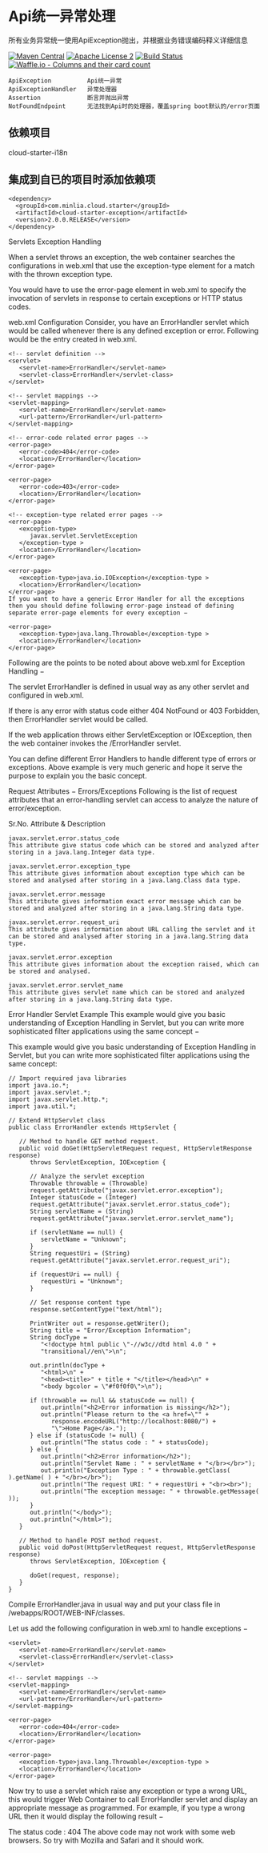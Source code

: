 # Api统一异常处理   

所有业务异常统一使用ApiException抛出，并根据业务错误编码释义详细信息

[![Maven Central](https://maven-badges.herokuapp.com/maven-central/com.minlia.cloud.starter/cloud-starter-apiversion/badge.svg?style=plastic)](https://maven-badges.herokuapp.com/maven-central/com.minlia.cloud.starter/cloud-starter-apiversion/) 
[![Apache License 2](https://img.shields.io/badge/license-ASF2-blue.svg)](https://www.apache.org/licenses/LICENSE-2.0.txt) 
[![Build Status](https://travis-ci.org/minlia-projects/cloud-starter-apiversion.svg?branch=master)](https://travis-ci.org/minlia-projects/cloud-starter-exception)
[![Waffle.io - Columns and their card count](https://badge.waffle.io/minlia-projects/cloud-starter-apiversion.svg?columns=all)](https://waffle.io/minlia-projects/cloud-starter-apiversion)


```
ApiException          Api统一异常
ApiExceptionHandler   异常处理器
Assertion             断言并抛出异常
NotFoundEndpoint      无法找到Api时的处理器，覆盖spring boot默认的/error页面
```
## 依赖项目
cloud-starter-i18n


## 集成到自已的项目时添加依赖项  

```pom
<dependency>
  <groupId>com.minlia.cloud.starter</groupId>
  <artifactId>cloud-starter-exception</artifactId>
  <version>2.0.0.RELEASE</version>
</dependency>
```






Servlets Exception Handling


When a servlet throws an exception, the web container searches the configurations in web.xml that use the exception-type element for a match with the thrown exception type.

You would have to use the error-page element in web.xml to specify the invocation of servlets in response to certain exceptions or HTTP status codes.

web.xml Configuration
Consider, you have an ErrorHandler servlet which would be called whenever there is any defined exception or error. Following would be the entry created in web.xml.
```
<!-- servlet definition -->
<servlet>
   <servlet-name>ErrorHandler</servlet-name>
   <servlet-class>ErrorHandler</servlet-class>
</servlet>

<!-- servlet mappings -->
<servlet-mapping>
   <servlet-name>ErrorHandler</servlet-name>
   <url-pattern>/ErrorHandler</url-pattern>
</servlet-mapping>

<!-- error-code related error pages -->
<error-page>
   <error-code>404</error-code>
   <location>/ErrorHandler</location>
</error-page>

<error-page>
   <error-code>403</error-code>
   <location>/ErrorHandler</location>
</error-page>

<!-- exception-type related error pages -->
<error-page>
   <exception-type>
      javax.servlet.ServletException
   </exception-type >
   <location>/ErrorHandler</location>
</error-page>

<error-page>
   <exception-type>java.io.IOException</exception-type >
   <location>/ErrorHandler</location>
</error-page>
If you want to have a generic Error Handler for all the exceptions then you should define following error-page instead of defining separate error-page elements for every exception −

<error-page>
   <exception-type>java.lang.Throwable</exception-type >
   <location>/ErrorHandler</location>
</error-page>

```


Following are the points to be noted about above web.xml for Exception Handling −

The servlet ErrorHandler is defined in usual way as any other servlet and configured in web.xml.

If there is any error with status code either 404 NotFound or 403 Forbidden, then ErrorHandler servlet would be called.

If the web application throws either ServletException or IOException, then the web container invokes the /ErrorHandler servlet.

You can define different Error Handlers to handle different type of errors or exceptions. Above example is very much generic and hope it serve the purpose to explain you the basic concept.

Request Attributes − Errors/Exceptions
Following is the list of request attributes that an error-handling servlet can access to analyze the nature of error/exception.

Sr.No.	Attribute & Description

```
javax.servlet.error.status_code
This attribute give status code which can be stored and analyzed after storing in a java.lang.Integer data type.

javax.servlet.error.exception_type
This attribute gives information about exception type which can be stored and analysed after storing in a java.lang.Class data type.

javax.servlet.error.message
This attribute gives information exact error message which can be stored and analyzed after storing in a java.lang.String data type.

javax.servlet.error.request_uri
This attribute gives information about URL calling the servlet and it can be stored and analysed after storing in a java.lang.String data type.

javax.servlet.error.exception
This attribute gives information about the exception raised, which can be stored and analysed.

javax.servlet.error.servlet_name
This attribute gives servlet name which can be stored and analyzed after storing in a java.lang.String data type.
```
Error Handler Servlet Example
This example would give you basic understanding of Exception Handling in Servlet, but you can write more sophisticated filter applications using the same concept −

This example would give you basic understanding of Exception Handling in Servlet, but you can write more sophisticated filter applications using the same concept:

```
// Import required java libraries
import java.io.*;
import javax.servlet.*;
import javax.servlet.http.*;
import java.util.*;

// Extend HttpServlet class
public class ErrorHandler extends HttpServlet {
 
   // Method to handle GET method request.
   public void doGet(HttpServletRequest request, HttpServletResponse response)
      throws ServletException, IOException {
         
      // Analyze the servlet exception       
      Throwable throwable = (Throwable)
      request.getAttribute("javax.servlet.error.exception");
      Integer statusCode = (Integer)
      request.getAttribute("javax.servlet.error.status_code");
      String servletName = (String)
      request.getAttribute("javax.servlet.error.servlet_name");
         
      if (servletName == null) {
         servletName = "Unknown";
      }
      String requestUri = (String)
      request.getAttribute("javax.servlet.error.request_uri");
      
      if (requestUri == null) {
         requestUri = "Unknown";
      }

      // Set response content type
      response.setContentType("text/html");

      PrintWriter out = response.getWriter();
      String title = "Error/Exception Information";
      String docType =
         "<!doctype html public \"-//w3c//dtd html 4.0 " +
         "transitional//en\">\n";
         
      out.println(docType +
         "<html>\n" +
         "<head><title>" + title + "</title></head>\n" +
         "<body bgcolor = \"#f0f0f0\">\n");

      if (throwable == null && statusCode == null) {
         out.println("<h2>Error information is missing</h2>");
         out.println("Please return to the <a href=\"" + 
            response.encodeURL("http://localhost:8080/") + 
            "\">Home Page</a>.");
      } else if (statusCode != null) {
         out.println("The status code : " + statusCode);
      } else {
         out.println("<h2>Error information</h2>");
         out.println("Servlet Name : " + servletName + "</br></br>");
         out.println("Exception Type : " + throwable.getClass( ).getName( ) + "</br></br>");
         out.println("The request URI: " + requestUri + "<br><br>");
         out.println("The exception message: " + throwable.getMessage( ));
      }
      out.println("</body>");
      out.println("</html>");
   }
   
   // Method to handle POST method request.
   public void doPost(HttpServletRequest request, HttpServletResponse response)
      throws ServletException, IOException {
      
      doGet(request, response);
   }
}
```


Compile ErrorHandler.java in usual way and put your class file in /webapps/ROOT/WEB-INF/classes.

Let us add the following configuration in web.xml to handle exceptions −
```
<servlet>
   <servlet-name>ErrorHandler</servlet-name>
   <servlet-class>ErrorHandler</servlet-class>
</servlet>

<!-- servlet mappings -->
<servlet-mapping>
   <servlet-name>ErrorHandler</servlet-name>
   <url-pattern>/ErrorHandler</url-pattern>
</servlet-mapping>

<error-page>
   <error-code>404</error-code>
   <location>/ErrorHandler</location>
</error-page>

<error-page>
   <exception-type>java.lang.Throwable</exception-type >
   <location>/ErrorHandler</location>
</error-page>

```
Now try to use a servlet which raise any exception or type a wrong URL, this would trigger Web Container to call ErrorHandler servlet and display an appropriate message as programmed. For example, if you type a wrong URL then it would display the following result −

The status code : 404
The above code may not work with some web browsers. So try with Mozilla and Safari and it should work.


